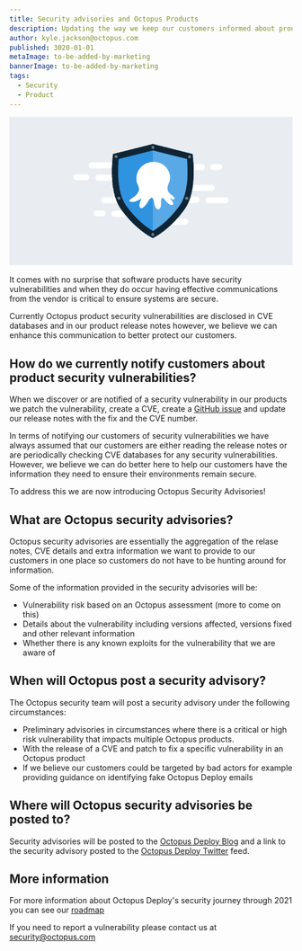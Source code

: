 ```yaml
---
title: Security advisories and Octopus Products
description: Updating the way we keep our customers informed about product security
author: kyle.jackson@octopus.com
published: 3020-01-01
metaImage: to-be-added-by-marketing
bannerImage: to-be-added-by-marketing
tags:
  - Security
  - Product
---
```


![A stylized Octopus & Shield icon](blogimage-security.png)

It comes with no surprise that software products have security vulnerabilities and when they do occur having effective communications from the vendor is critical to ensure systems are secure.

Currently Octopus product security vulnerabilities are disclosed in CVE databases and in our product release notes however, we believe we can enhance this communication to better protect our customers.


## How do we currently notify customers about product security vulnerabilities?

When we discover or are notified of a security vulnerability in our products we patch the vulnerability, create a CVE, create a [GitHub issue](https://github.com/OctopusDeploy/Issues) and update our release notes with the fix and the CVE number.

In terms of notifying our customers of security vulnerabilities we have always assumed that our customers are either reading the release notes or are periodically checking CVE databases for any security vulnerabilities. However, we believe we can do better here to help our customers have the information they need to ensure their environments remain secure.

To address this we are now introducing Octopus Security Advisories!


## What are Octopus security advisories?

Octopus security advisories are essentially the aggregation of the relase notes, CVE details and extra information we want to provide to our customers in one place so customers do not have to be hunting around for information.

Some of the information provided in the security advisories will be:
- Vulnerability risk based on an Octopus assessment (more to come on this)
- Details about the vulnerability including versions affected, versions fixed and other relevant information
- Whether there is any known exploits for the vulnerability that we are aware of

## When will Octopus post a security advisory?

The Octopus security team will post a security advisory under the following circumstances:
- Preliminary advisories in circumstances where there is a critical or high risk vulnerability that impacts multiple Octopus products.
- With the release of a CVE and patch to fix a specific vulnerability in an Octopus product
- If we believe our customers could be targeted by bad actors for example providing guidance on identifying fake Octopus Deploy emails

## Where will Octopus security advisories be posted to?

Security advisories will be posted to the [Octopus Deploy Blog](https://octopus.com/bloghttps://octopus.com/blog) and a link to the security advisory posted to the [Octopus Deploy Twitter](https://twitter.com/OctopusDeploy) feed.

## More information

For more information about Octopus Deploy's security journey through 2021 you can see our [roadmap](https://github.com/OctopusDeploy/Issues/issues/6523)

If you need to report a vulnerability please contact us at security@octopus.com
